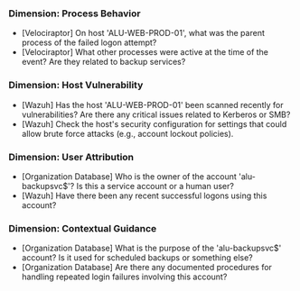 ### Dimension: Process Behavior
- [Velociraptor] On host 'ALU-WEB-PROD-01', what was the parent process of the failed logon attempt?
- [Velociraptor] What other processes were active at the time of the event? Are they related to backup services?

### Dimension: Host Vulnerability
- [Wazuh] Has the host 'ALU-WEB-PROD-01' been scanned recently for vulnerabilities? Are there any critical issues related to Kerberos or SMB?
- [Wazuh] Check the host's security configuration for settings that could allow brute force attacks (e.g., account lockout policies).

### Dimension: User Attribution
- [Organization Database] Who is the owner of the account 'alu-backupsvc$'? Is this a service account or a human user?
- [Wazuh] Have there been any recent successful logons using this account?

### Dimension: Contextual Guidance
- [Organization Database] What is the purpose of the 'alu-backupsvc$' account? Is it used for scheduled backups or something else?
- [Organization Database] Are there any documented procedures for handling repeated login failures involving this account?